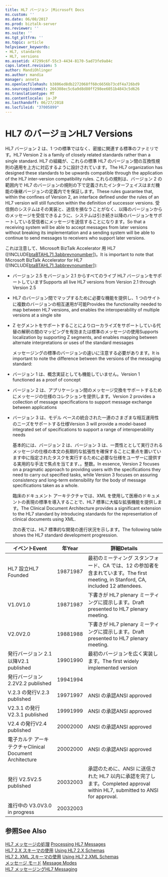 ```yaml
---
title: HL7 バージョン |Microsoft Docs
ms.custom: ''
ms.date: 06/08/2017
ms.prod: biztalk-server
ms.reviewer: ''
ms.suite: ''
ms.tgt_pltfrm: ''
ms.topic: article
helpviewer_keywords:
- HL7, standards
- HL7, versions
ms.assetid: 47299c6f-55c3-4434-8170-5ad73fe9a84c
caps.latest.revision: 5
author: MandiOhlinger
ms.author: mandia
manager: anneta
ms.openlocfilehash: b3806ed8db2272068ff60c6656b73cdf4a726bd9
ms.sourcegitcommit: 266308ec5c6a9d8d80ff298ee6051b4843c5d626
ms.translationtype: MT
ms.contentlocale: ja-JP
ms.lasthandoff: 06/27/2018
ms.locfileid: "37005899"
---
```

# <a name="hl7-versions"></a><span data-ttu-id="d151c-102">HL7 のバージョン</span><span class="sxs-lookup"><span data-stu-id="d151c-102">HL7 Versions</span></span>
<span data-ttu-id="d151c-103">HL7 バージョン 2 は、1 つの標準ではなく、密接に関連する標準のファミリです。</span><span class="sxs-lookup"><span data-stu-id="d151c-103">HL7 Version 2 is a family of closely related standards rather than a single standard.</span></span> <span data-ttu-id="d151c-104">HL7 の組織が、これらの標準 HL7 のバージョン間の互換性規則の適用を上方に対応するように設計されています。</span><span class="sxs-lookup"><span data-stu-id="d151c-104">The HL7 organization has designed these standards to be upwards compatible through the application of the HL7 inter-version compatibility rules.</span></span> <span data-ttu-id="d151c-105">これらの規則は、バージョン 2 の範囲内で HL7 のバージョンの規則の下で定義されたインターフェイスはまだ機能の後継バージョンの定義内でを保証します。</span><span class="sxs-lookup"><span data-stu-id="d151c-105">These rules guarantee that, within the confines of Version 2, an interface defined under the rules of an HL7 version will still function within the definition of successor versions.</span></span> <span data-ttu-id="d151c-106">受信側のシステムはその実装と、送信を損なうことがなく、以降のバージョンからのメッセージを受信できるように、システムは引き続き以降のバージョンをサポートしている受信者にメッセージを送信することになります。</span><span class="sxs-lookup"><span data-stu-id="d151c-106">So that a receiving system will be able to accept messages from later versions without breaking its implementation and a sending system will be able to continue to send messages to receivers who support later versions.</span></span>  
  
 <span data-ttu-id="d151c-107">これは注意して、Microsoft BizTalk Accelerator 用 HL7 ([!INCLUDE[btaBTAHL71.3abbrevnonumber](../../includes/btabtahl71-3abbrevnonumber-md.md)])。</span><span class="sxs-lookup"><span data-stu-id="d151c-107">It is important to note that Microsoft BizTalk Accelerator for HL7 ([!INCLUDE[btaBTAHL71.3abbrevnonumber](../../includes/btabtahl71-3abbrevnonumber-md.md)]):</span></span>  
  
- <span data-ttu-id="d151c-108">バージョン 2.5 をバージョン 2.1 からすべてのライブ HL7 バージョンをサポートしています</span><span class="sxs-lookup"><span data-stu-id="d151c-108">Supports all live HL7 versions from Version 2.1 through Version 2.5</span></span>  
  
- <span data-ttu-id="d151c-109">HL7 のバージョン間でマップするために必要な機能を提供し、1 つのサイトに複数のバージョンの相互運用が可能</span><span class="sxs-lookup"><span data-stu-id="d151c-109">Provides the functionality needed to map between HL7 versions, and enables the interoperability of multiple versions at a single site</span></span>  
  
- <span data-ttu-id="d151c-110">Z セグメントをサポートすることによりローカライズをサポートしている代替の解釈の間のマッピングを有効または標準のメッセージの使用</span><span class="sxs-lookup"><span data-stu-id="d151c-110">Supports localization by supporting Z segments, and enables mapping between alternate interpretations or uses of the standard messages</span></span>  
  
  <span data-ttu-id="d151c-111">メッセージングの標準のバージョンの違いに注意する必要があります。</span><span class="sxs-lookup"><span data-stu-id="d151c-111">It is important to note the difference between the versions of the messaging standard:</span></span>  
  
- <span data-ttu-id="d151c-112">バージョン 1 は、概念実証としても機能していません。</span><span class="sxs-lookup"><span data-stu-id="d151c-112">Version 1 functioned as a proof of concept</span></span>  
  
- <span data-ttu-id="d151c-113">バージョン 2 は、アプリケーション間のメッセージ交換をサポートするためにメッセージの仕様のコレクションを提供します。</span><span class="sxs-lookup"><span data-stu-id="d151c-113">Version 2 provides a collection of message specifications to support message exchange between applications</span></span>  
  
- <span data-ttu-id="d151c-114">バージョン 3 は、モデル ベースの統合された一連のさまざまな相互運用性のニーズをサポートする仕様</span><span class="sxs-lookup"><span data-stu-id="d151c-114">Version 3 will provide a model-based integrated set of specifications to support a range of interoperability needs</span></span>  
  
  <span data-ttu-id="d151c-115">基本的には、バージョン 2 は、バージョン 3 は、一貫性ととして実行されるメッセージの仕様の本文の長期的な拡張性を確保することに重点を置いています中に指定されたタスクを実行するために必要な仕様をユーザーに提供する実用的な手法で焦点を当てます、。整数。</span><span class="sxs-lookup"><span data-stu-id="d151c-115">In essence, Version 2 focuses on a pragmatic approach to providing users with the specifications they need to carry out specified tasks, while Version 3 focuses on assuring consistency and long-term extensibility for the body of message specifications taken as a whole.</span></span>  
  
  <span data-ttu-id="d151c-116">臨床のドキュメント アーキテクチャでは、XML を使用して医療のドキュメントの表現の標準を導入することで、HL7 標準に大幅な拡張機能を提供します。</span><span class="sxs-lookup"><span data-stu-id="d151c-116">The Clinical Document Architecture provides a significant extension to the HL7 standard by introducing standards for the representation of clinical documents using XML.</span></span>  
  
  <span data-ttu-id="d151c-117">次の表では、HL7 標準的な開発の進行状況を示します。</span><span class="sxs-lookup"><span data-stu-id="d151c-117">The following table shows the HL7 standard development progression.</span></span>  
  
|<span data-ttu-id="d151c-118">イベント</span><span class="sxs-lookup"><span data-stu-id="d151c-118">Event</span></span>|<span data-ttu-id="d151c-119">年</span><span class="sxs-lookup"><span data-stu-id="d151c-119">Year</span></span>|<span data-ttu-id="d151c-120">詳細</span><span class="sxs-lookup"><span data-stu-id="d151c-120">Details</span></span>|  
|-----------|----------|-------------|  
|<span data-ttu-id="d151c-121">HL7 設立</span><span class="sxs-lookup"><span data-stu-id="d151c-121">HL7 Founded</span></span>|<span data-ttu-id="d151c-122">1987</span><span class="sxs-lookup"><span data-stu-id="d151c-122">1987</span></span>|<span data-ttu-id="d151c-123">最初のミーティング スタンフォード、CA では、12 の参加者を含まれています。</span><span class="sxs-lookup"><span data-stu-id="d151c-123">The first meeting, in Stanford, CA, included 12 attendees.</span></span>|  
|<span data-ttu-id="d151c-124">V1.0</span><span class="sxs-lookup"><span data-stu-id="d151c-124">V1.0</span></span>|<span data-ttu-id="d151c-125">1987</span><span class="sxs-lookup"><span data-stu-id="d151c-125">1987</span></span>|<span data-ttu-id="d151c-126">下書きが HL7 plenary ミーティングに提示します。</span><span class="sxs-lookup"><span data-stu-id="d151c-126">Draft presented to HL7 plenary meeting.</span></span>|  
|<span data-ttu-id="d151c-127">V2.0</span><span class="sxs-lookup"><span data-stu-id="d151c-127">V2.0</span></span>|<span data-ttu-id="d151c-128">1988</span><span class="sxs-lookup"><span data-stu-id="d151c-128">1988</span></span>|<span data-ttu-id="d151c-129">下書きが HL7 plenary ミーティングに提示します。</span><span class="sxs-lookup"><span data-stu-id="d151c-129">Draft presented to HL7 plenary meeting.</span></span>|  
|<span data-ttu-id="d151c-130">発行バージョン 2.1 以降</span><span class="sxs-lookup"><span data-stu-id="d151c-130">V2.1 published</span></span>|<span data-ttu-id="d151c-131">1990</span><span class="sxs-lookup"><span data-stu-id="d151c-131">1990</span></span>|<span data-ttu-id="d151c-132">最初のバージョンを広く実装します。</span><span class="sxs-lookup"><span data-stu-id="d151c-132">The first widely implemented version</span></span>|  
|<span data-ttu-id="d151c-133">発行バージョン 2.2</span><span class="sxs-lookup"><span data-stu-id="d151c-133">V2.2 published</span></span>|<span data-ttu-id="d151c-134">1994</span><span class="sxs-lookup"><span data-stu-id="d151c-134">1994</span></span>||  
|<span data-ttu-id="d151c-135">V.2.3 の発行</span><span class="sxs-lookup"><span data-stu-id="d151c-135">V.2.3 published</span></span>|<span data-ttu-id="d151c-136">1997</span><span class="sxs-lookup"><span data-stu-id="d151c-136">1997</span></span>|<span data-ttu-id="d151c-137">ANSI の承認</span><span class="sxs-lookup"><span data-stu-id="d151c-137">ANSI approved</span></span>|  
|<span data-ttu-id="d151c-138">V2.3.1 の発行</span><span class="sxs-lookup"><span data-stu-id="d151c-138">V2.3.1 published</span></span>|<span data-ttu-id="d151c-139">1999</span><span class="sxs-lookup"><span data-stu-id="d151c-139">1999</span></span>|<span data-ttu-id="d151c-140">ANSI の承認</span><span class="sxs-lookup"><span data-stu-id="d151c-140">ANSI approved</span></span>|  
|<span data-ttu-id="d151c-141">V2.4 の発行</span><span class="sxs-lookup"><span data-stu-id="d151c-141">V2.4 published</span></span>|<span data-ttu-id="d151c-142">2000</span><span class="sxs-lookup"><span data-stu-id="d151c-142">2000</span></span>|<span data-ttu-id="d151c-143">ANSI の承認</span><span class="sxs-lookup"><span data-stu-id="d151c-143">ANSI approved</span></span>|  
|<span data-ttu-id="d151c-144">電子カルテ アーキテクチャ</span><span class="sxs-lookup"><span data-stu-id="d151c-144">Clinical Document Architecture</span></span>|<span data-ttu-id="d151c-145">2000</span><span class="sxs-lookup"><span data-stu-id="d151c-145">2000</span></span>|<span data-ttu-id="d151c-146">ANSI の承認</span><span class="sxs-lookup"><span data-stu-id="d151c-146">ANSI approved</span></span>|  
|<span data-ttu-id="d151c-147">発行 V2.5</span><span class="sxs-lookup"><span data-stu-id="d151c-147">V2.5 published</span></span>|<span data-ttu-id="d151c-148">2003</span><span class="sxs-lookup"><span data-stu-id="d151c-148">2003</span></span>|<span data-ttu-id="d151c-149">承認のために、ANSI に送信された HL7 以内に承認を完了します。</span><span class="sxs-lookup"><span data-stu-id="d151c-149">Completed approval within HL7, submitted to ANSI for approval.</span></span>|  
|<span data-ttu-id="d151c-150">進行中の V3.0</span><span class="sxs-lookup"><span data-stu-id="d151c-150">V3.0 in progress</span></span>|<span data-ttu-id="d151c-151">2003</span><span class="sxs-lookup"><span data-stu-id="d151c-151">2003</span></span>||  
  
## <a name="see-also"></a><span data-ttu-id="d151c-152">参照</span><span class="sxs-lookup"><span data-stu-id="d151c-152">See Also</span></span>  
 <span data-ttu-id="d151c-153">[HL7 メッセージの処理](../../adapters-and-accelerators/accelerator-hl7/processing-hl7-messages.md) </span><span class="sxs-lookup"><span data-stu-id="d151c-153">[Processing HL7 Messages](../../adapters-and-accelerators/accelerator-hl7/processing-hl7-messages.md) </span></span>  
 <span data-ttu-id="d151c-154">[HL7 2.X スキーマの使用](../../adapters-and-accelerators/accelerator-hl7/using-hl7-2-x-schemas.md) </span><span class="sxs-lookup"><span data-stu-id="d151c-154">[Using HL7 2.X Schemas](../../adapters-and-accelerators/accelerator-hl7/using-hl7-2-x-schemas.md) </span></span>  
 <span data-ttu-id="d151c-155">[HL7 2. XML スキーマの使用](../../adapters-and-accelerators/accelerator-hl7/using-hl7-2-xml-schemas.md) </span><span class="sxs-lookup"><span data-stu-id="d151c-155">[Using HL7 2.XML Schemas](../../adapters-and-accelerators/accelerator-hl7/using-hl7-2-xml-schemas.md) </span></span>  
 <span data-ttu-id="d151c-156">[メッセージ モード](../../adapters-and-accelerators/accelerator-hl7/message-modes.md) </span><span class="sxs-lookup"><span data-stu-id="d151c-156">[Message Modes](../../adapters-and-accelerators/accelerator-hl7/message-modes.md) </span></span>  
 [<span data-ttu-id="d151c-157">HL7 メッセージング</span><span class="sxs-lookup"><span data-stu-id="d151c-157">HL7 Messaging</span></span>](../../adapters-and-accelerators/accelerator-hl7/hl7-messaging.md)